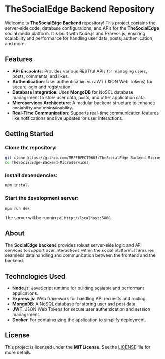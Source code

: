 
# TheSocialEdge Backend Repository

Welcome to **TheSocialEdge Backend** repository! This project contains the server-side code, database configurations, and APIs for the **TheSocialEdge** social media platform. It is built with Node.js and Express.js, ensuring scalability and performance for handling user data, posts, authentication, and more.

## Features

- **API Endpoints**: Provides various RESTful APIs for managing users, posts, comments, and likes.
- **Authentication**: User authentication via JWT (JSON Web Tokens) for secure login and registration.
- **Database Integration**: Uses **MongoDB** for NoSQL database management to store user data, posts, and other application data.
- **Microservices Architecture**: A modular backend structure to enhance scalability and maintainability.
- **Real-Time Communication**: Supports real-time communication features like notifications and live updates for user interactions.
  
## Getting Started

### Clone the repository:

```bash
git clone https://github.com/MRPERFECT0603/TheSocialEdge-Backend-Microservices.git
cd TheSocialEdge-Backend-Microservices
```

### Install dependencies:

```bash
npm install
```

### Start the development server:

```bash
npm run dev
```

The server will be running at `http://localhost:5000`.

## About

The **SocialEdge backend** provides robust server-side logic and API services to support user interactions within the social platform. It ensures seamless data handling and communication between the frontend and the backend.

## Technologies Used

- **Node.js**: JavaScript runtime for building scalable and performant applications.
- **Express.js**: Web framework for handling API requests and routing.
- **MongoDB**: A NoSQL database for storing user and post data.
- **JWT**: JSON Web Tokens for secure user authentication and session management.
- **Docker**: For containerizing the application to simplify deployment.
  
## License

This project is licensed under the **MIT License**. See the [LICENSE](LICENSE) file for more details.
